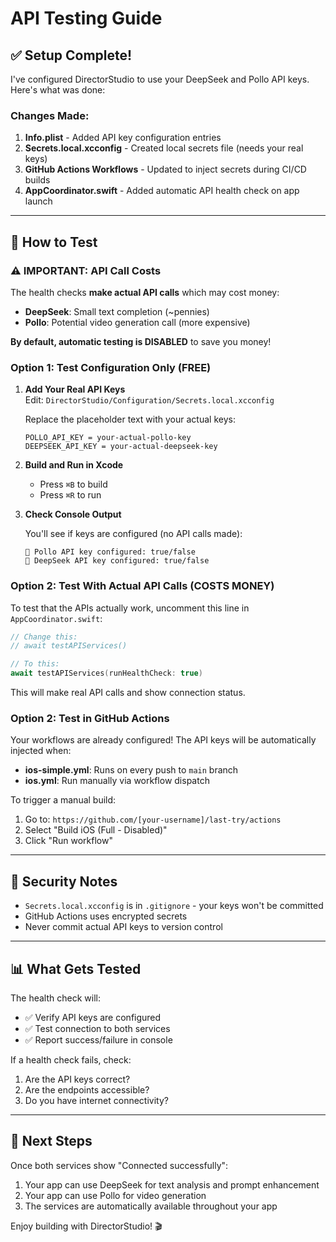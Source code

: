 # API Testing Guide

## ✅ Setup Complete!

I've configured DirectorStudio to use your DeepSeek and Pollo API keys. Here's what was done:

### Changes Made:

1. **Info.plist** - Added API key configuration entries
2. **Secrets.local.xcconfig** - Created local secrets file (needs your real keys)
3. **GitHub Actions Workflows** - Updated to inject secrets during CI/CD builds
4. **AppCoordinator.swift** - Added automatic API health check on app launch

---

## 🧪 How to Test

### ⚠️ IMPORTANT: API Call Costs

The health checks **make actual API calls** which may cost money:
- **DeepSeek**: Small text completion (~pennies)
- **Pollo**: Potential video generation call (more expensive)

**By default, automatic testing is DISABLED** to save you money!

### Option 1: Test Configuration Only (FREE)

1. **Add Your Real API Keys**  
   Edit: `DirectorStudio/Configuration/Secrets.local.xcconfig`
   
   Replace the placeholder text with your actual keys:
   ```xcconfig
   POLLO_API_KEY = your-actual-pollo-key
   DEEPSEEK_API_KEY = your-actual-deepseek-key
   ```

2. **Build and Run in Xcode**
   - Press `⌘B` to build
   - Press `⌘R` to run
   
3. **Check Console Output**
   
   You'll see if keys are configured (no API calls made):
   ```
   🔑 Pollo API key configured: true/false
   🔑 DeepSeek API key configured: true/false
   ```

### Option 2: Test With Actual API Calls (COSTS MONEY)

To test that the APIs actually work, uncomment this line in `AppCoordinator.swift`:

```swift
// Change this:
// await testAPIServices()

// To this:
await testAPIServices(runHealthCheck: true)
```

This will make real API calls and show connection status.

### Option 2: Test in GitHub Actions

Your workflows are already configured! The API keys will be automatically injected when:

- **ios-simple.yml**: Runs on every push to `main` branch
- **ios.yml**: Run manually via workflow dispatch

To trigger a manual build:
1. Go to: `https://github.com/[your-username]/last-try/actions`
2. Select "Build iOS (Full - Disabled)"
3. Click "Run workflow"

---

## 🔐 Security Notes

- `Secrets.local.xcconfig` is in `.gitignore` - your keys won't be committed
- GitHub Actions uses encrypted secrets
- Never commit actual API keys to version control

---

## 📊 What Gets Tested

The health check will:
- ✅ Verify API keys are configured
- ✅ Test connection to both services
- ✅ Report success/failure in console

If a health check fails, check:
1. Are the API keys correct?
2. Are the endpoints accessible?
3. Do you have internet connectivity?

---

## 🚀 Next Steps

Once both services show "Connected successfully":
1. Your app can use DeepSeek for text analysis and prompt enhancement
2. Your app can use Pollo for video generation
3. The services are automatically available throughout your app

Enjoy building with DirectorStudio! 🎬

